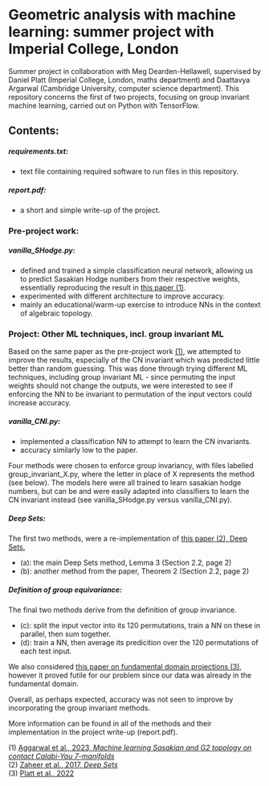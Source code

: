 # Geometric analysis with machine learning: summer project with Imperial College, London
Summer project in collaboration with Meg Dearden-Hellawell, supervised by Daniel Platt (Imperial College, London, maths department) and Daattavya Argarwal (Cambridge University, computer science department). This repository concerns the first of two projects, focusing on group invariant machine learning, carried out on Python with TensorFlow.

## Contents:
##### requirements.txt:
- text file containing required software to run files in this repository.

##### report.pdf:
- a short and simple write-up of the project.

### Pre-project work:

##### vanilla_SHodge.py:
- defined and trained a simple classification neural network, allowing us to predict Sasakian Hodge numbers from their respective weights, essentially reproducing the result in [this paper (1)](https://www.sciencedirect.com/science/article/pii/S0370269324000753?via%3Dihub).
- experimented with different architecture to improve accuracy.
- mainly an educational/warm-up exercise to introduce NNs in the context of algebraic topology.

### Project: Other ML techniques, incl. group invariant ML
Based on the same paper as the pre-project work [(1)](https://www.sciencedirect.com/science/article/pii/S0370269324000753?via%3Dihub), we attempted to improve the results, especially of the CN invariant which was predicted little better than random guessing. This was done through trying different ML techniques, including group invariant ML - since permuting the input weights should not change the outputs, we were interested to see if enforcing the NN to be invariant to permutation of the input vectors could increase accuracy.

##### vanilla_CNI.py:
- implemented a classification NN to attempt to learn the CN invariants.
- accuracy similarly low to the paper.

Four methods were chosen to enforce group invariancy, with files labelled group_invariant_X.py, where the letter in place of X represents the method (see below). The models here were all trained to learn sasakian hodge numbers, but can be and were easily adapted into classifiers to learn the CN invariant instead (see vanilla_SHodge.py versus vanilla_CNI.py).

##### Deep Sets:
The first two methods, were a re-implementation of [this paper (2), Deep Sets.](https://arxiv.org/abs/1703.06114)
- (a): the main Deep Sets method, Lemma 3 (Section 2.2, page 2)
- (b): another method from the paper, Theorem 2 (Section 2.2, page 2) 

##### Definition of group equivariance:
The final two methods derive from the definition of group invariance.
- (c): split the input vector into its 120 permutations, train a NN on these in parallel, then sum together.
- (d): train a NN, then average its predicition over the 120 permutations of each test input.

We also considered [this paper on fundamental domain projections (3)](https://openreview.net/pdf?id=RLkbkAgNA58), however it proved futile for our problem since our data was already in the fundamental domain. 

Overall, as perhaps expected, accuracy was not seen to improve by incorporating the group invariant methods.

More information can be found in all of the methods and their implementation in the project write-up (report.pdf). 

(1) [Aggarwal et al., 2023, *Machine learning Sasakian and G2 topology on contact Calabi-Yau 7-manifolds*](https://www.sciencedirect.com/science/article/pii/S0370269324000753?via%3Dihub) <br/>
(2) [Zaheer et al., 2017, *Deep Sets*](https://arxiv.org/abs/1703.06114) <br/>
(3) [Platt et al., 2022](https://openreview.net/pdf?id=RLkbkAgNA58) 

